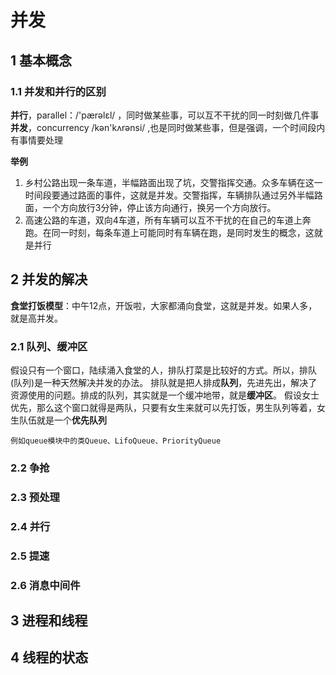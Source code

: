 # 并发
## 1 基本概念
### 1.1 并发和并行的区别
**并行**，parallel：/'pærəlɛl/ ，同时做某些事，可以互不干扰的同一时刻做几件事
**并发**，concurrency /kən'kʌrənsi/ ,也是同时做某些事，但是强调，一个时间段内有事情要处理

**举例**
1. 乡村公路出现一条车道，半幅路面出现了坑，交警指挥交通。众多车辆在这一时间段要通过路面的事件，这就是并发。交警指挥，车辆排队通过另外半幅路面，一个方向放行3分钟，停止该方向通行，换另一个方向放行。
2. 高速公路的车道，双向4车道，所有车辆可以互不干扰的在自己的车道上奔跑。在同一时刻，每条车道上可能同时有车辆在跑，是同时发生的概念，这就是并行



## 2 并发的解决
**食堂打饭模型**：中午12点，开饭啦，大家都涌向食堂，这就是并发。如果人多，就是高并发。
### 2.1 队列、缓冲区
假设只有一个窗口，陆续涌入食堂的人，排队打菜是比较好的方式。所以，排队(队列)是一种天然解决并发的办法。
排队就是把人排成**队列**，先进先出，解决了资源使用的问题。排成的队列，其实就是一个缓冲地带，就是**缓冲区**。
假设女士优先，那么这个窗口就得是两队，只要有女生来就可以先打饭，男生队列等着，女生队伍就是一个**优先队列**

`例如queue模块中的类Queue、LifoQueue、PriorityQueue`







### 2.2 争抢
### 2.3 预处理
### 2.4 并行
### 2.5 提速
### 2.6 消息中间件
## 3 进程和线程
## 4 线程的状态